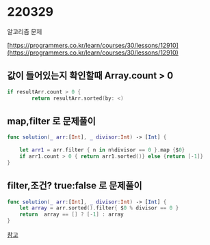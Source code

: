 # 220329

알고리즘 문제

[https://programmers.co.kr/learn/courses/30/lessons/12910](https://programmers.co.kr/learn/courses/30/lessons/12910)

## 값이 들어있는지 확인할때 Array.count > 0

```swift
if resultArr.count > 0 {
        return resultArr.sorted(by: <)
```

## map,filter 로 문제풀이

```swift
func solution(_ arr:[Int], _ divisor:Int) -> [Int] {
    
    let arr1 = arr.filter { n in n%divisor == 0 }.map {$0}
    if arr1.count > 0 { return arr1.sorted()} else {return [-1]}
}
```

## filter,조건? true:false 로 문제풀이

```swift
func solution(_ arr:[Int], _ divisor:Int) -> [Int] {
    let array = arr.sorted().filter{ $0 % divisor == 0 }
    return  array == [] ? [-1] : array
}
```

[참고](https://fomaios.tistory.com/entry/%ED%94%84%EB%A1%9C%EA%B7%B8%EB%9E%98%EB%A8%B8%EC%8A%A4-%EB%82%98%EB%88%84%EC%96%B4-%EB%96%A8%EC%96%B4%EC%A7%80%EB%8A%94-%EC%88%AB%EC%9E%90-%EB%B0%B0%EC%97%B4-Swift)

